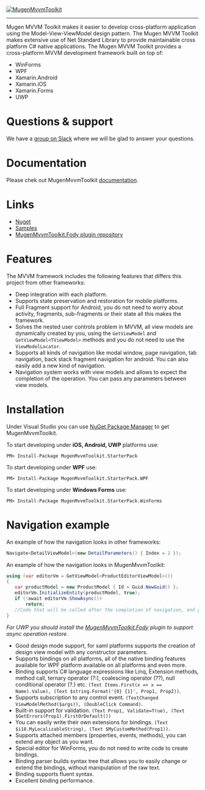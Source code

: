 [![MugenMvvmToolkit](https://raw.githubusercontent.com/MugenMvvmToolkit/MugenMvvmToolkit/master/logo_horizontal.png)](https://github.com/MugenMvvmToolkit/MugenMvvmToolkit)

----------
Mugen MVVM Toolkit makes it easier to develop cross-platform application using the Model-View-ViewModel design pattern. The Mugen MVVM Toolkit makes extensive use of Net Standard Library to provide maintainable cross platform C# native applications.
The Mugen MVVM Toolkit provides a cross-platform MVVM development framework built on top of:

 - WinForms
 - WPF
 - Xamarin.Android
 - Xamarin.iOS
 - Xamarin.Forms
 - UWP
 
# Questions & support
We have a [group on Slack](https://mugenmvvmtoolkit.slack.com/signup) where we will be glad to answer your questions.

# Documentation
Please chek out MugenMvvmToolkit [documentation](https://mugenmvvmtoolkit.readme.io/docs).

# Links
 - [Nuget](http://www.nuget.org/packages?q=MugenMvvmToolkit)
 - [Samples](https://github.com/MugenMvvmToolkit/MugenMvvmToolkit.Samples)
 - [MugenMvvmToolkit.Fody plugin repository](https://github.com/MugenMvvmToolkit/MugenMvvmToolkit.Fody)

# Features
The MVVM framework includes the following features that differs this project from other frameworks:
 - Deep integration with each platform.
 - Supports state preservation and restoration for mobile platforms.
 - Full Fragment support for Android, you do not need to worry about activity, fragments, sub-fragments or their state all this makes the framework.
 - Solves the nested user controls problem in MVVM, all view models are dynamically created by you, using the `GetViewModel` and `GetViewModel<TViewModel>` methods and you do not need to use the `ViewModelLocator`.
 - Supports all kinds of navigation like modal window, page navigation, tab navigation, back stack fragment navigation for android. You can also easily add a new kind of navigation.
 - Navigation system works with view models and allows to expect the completion of the operation. You can pass any parameters between view models. 

# Installation

Under Visual Studio you can use [NuGet Package Manager](https://www.nuget.org/) to get MugenMvvmToolkit.

To start developing under **iOS, Android, UWP** platforms use:
```
PM> Install-Package MugenMvvmToolkit.StarterPack
```

To start developing under **WPF**  use:
```
PM> Install-Package MugenMvvmToolkit.StarterPack.WPF
```

To start developing under **Windows Forms**  use:
```
PM> Install-Package MugenMvvmToolkit.StarterPack.WinForms
```

# Navigation example

An example of how the navigation looks in other frameworks:
```csharp
Navigate<DetailViewModel>(new DetailParameters() { Index = 2 });
```
 An example of how the navigation looks in MugenMvvmToolkit:
```csharp
using (var editorVm = GetViewModel<ProductEditorViewModel>())            
{
   var productModel = new ProductModel { Id = Guid.NewGuid() };
   editorVm.InitializeEntity(productModel, true);
   if (!await editorVm.ShowAsync())
	   return;
   //Code that will be called after the completion of navigation, and yes, this code will be executed even if the application had been tombstoned and then restored.
}
```

*For UWP you should install the [MugenMvvmToolkit.Fody](http://www.nuget.org/packages/MugenMvvmToolkit.Fody/) plugin to support async operation restore.*
 - Good design mode support, for xaml platforms supports the creation of design view model with any constructor parameters.
 - Supports bindings on all platforms, all of the native binding features available for WPF platform available on all platforms and even more.
 - Binding supports C# language expressions like Linq, Extension methods, method call, ternary operator (?:), coalescing operator (??), null conditional operator (?.) etc.
`(Text Items.First(x => x == Name).Value), (Text $string.Format('{0} {1}', Prop1, Prop2))`.
 - Supports subscription to any control event.
 `(TextChanged ViewModelMethod($args)), (DoubleClick Command)`.
 - Built-in support for validation. 
`(Text Prop1, Validate=True), (Text $GetErrors(Prop1).FirstOrDefault())`
 - You can easily write their own extensions for bindings.
  `(Text $i18.MyLocalizableString), (Text $MyCustomMethod(Prop1))`.
 - Supports attached members (properties, events, methods), you can extend any object as you want.
 - Special editor for WinForms, you do not need to write code to create bindings.
 - Binding parser builds syntax tree that allows you to easily change or extend the bindings, without manipulation of the raw text.
 - Binding supports fluent syntax.
 - Excellent binding performance.
